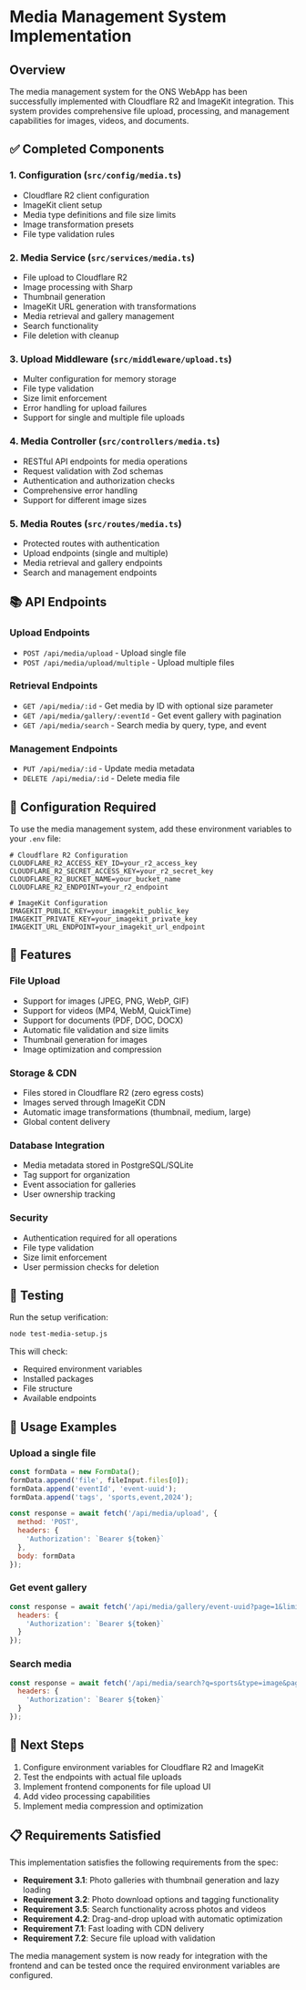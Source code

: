 # Media Management System Implementation

## Overview

The media management system for the ONS WebApp has been successfully implemented with Cloudflare R2 and ImageKit integration. This system provides comprehensive file upload, processing, and management capabilities for images, videos, and documents.

## ✅ Completed Components

### 1. Configuration (`src/config/media.ts`)
- Cloudflare R2 client configuration
- ImageKit client setup
- Media type definitions and file size limits
- Image transformation presets
- File type validation rules

### 2. Media Service (`src/services/media.ts`)
- File upload to Cloudflare R2
- Image processing with Sharp
- Thumbnail generation
- ImageKit URL generation with transformations
- Media retrieval and gallery management
- Search functionality
- File deletion with cleanup

### 3. Upload Middleware (`src/middleware/upload.ts`)
- Multer configuration for memory storage
- File type validation
- Size limit enforcement
- Error handling for upload failures
- Support for single and multiple file uploads

### 4. Media Controller (`src/controllers/media.ts`)
- RESTful API endpoints for media operations
- Request validation with Zod schemas
- Authentication and authorization checks
- Comprehensive error handling
- Support for different image sizes

### 5. Media Routes (`src/routes/media.ts`)
- Protected routes with authentication
- Upload endpoints (single and multiple)
- Media retrieval and gallery endpoints
- Search and management endpoints

## 📚 API Endpoints

### Upload Endpoints
- `POST /api/media/upload` - Upload single file
- `POST /api/media/upload/multiple` - Upload multiple files

### Retrieval Endpoints
- `GET /api/media/:id` - Get media by ID with optional size parameter
- `GET /api/media/gallery/:eventId` - Get event gallery with pagination
- `GET /api/media/search` - Search media by query, type, and event

### Management Endpoints
- `PUT /api/media/:id` - Update media metadata
- `DELETE /api/media/:id` - Delete media file

## 🔧 Configuration Required

To use the media management system, add these environment variables to your `.env` file:

```env
# Cloudflare R2 Configuration
CLOUDFLARE_R2_ACCESS_KEY_ID=your_r2_access_key
CLOUDFLARE_R2_SECRET_ACCESS_KEY=your_r2_secret_key
CLOUDFLARE_R2_BUCKET_NAME=your_bucket_name
CLOUDFLARE_R2_ENDPOINT=your_r2_endpoint

# ImageKit Configuration
IMAGEKIT_PUBLIC_KEY=your_imagekit_public_key
IMAGEKIT_PRIVATE_KEY=your_imagekit_private_key
IMAGEKIT_URL_ENDPOINT=your_imagekit_url_endpoint
```

## 🚀 Features

### File Upload
- Support for images (JPEG, PNG, WebP, GIF)
- Support for videos (MP4, WebM, QuickTime)
- Support for documents (PDF, DOC, DOCX)
- Automatic file validation and size limits
- Thumbnail generation for images
- Image optimization and compression

### Storage & CDN
- Files stored in Cloudflare R2 (zero egress costs)
- Images served through ImageKit CDN
- Automatic image transformations (thumbnail, medium, large)
- Global content delivery

### Database Integration
- Media metadata stored in PostgreSQL/SQLite
- Tag support for organization
- Event association for galleries
- User ownership tracking

### Security
- Authentication required for all operations
- File type validation
- Size limit enforcement
- User permission checks for deletion

## 🧪 Testing

Run the setup verification:
```bash
node test-media-setup.js
```

This will check:
- Required environment variables
- Installed packages
- File structure
- Available endpoints

## 📝 Usage Examples

### Upload a single file
```javascript
const formData = new FormData();
formData.append('file', fileInput.files[0]);
formData.append('eventId', 'event-uuid');
formData.append('tags', 'sports,event,2024');

const response = await fetch('/api/media/upload', {
  method: 'POST',
  headers: {
    'Authorization': `Bearer ${token}`
  },
  body: formData
});
```

### Get event gallery
```javascript
const response = await fetch('/api/media/gallery/event-uuid?page=1&limit=20', {
  headers: {
    'Authorization': `Bearer ${token}`
  }
});
```

### Search media
```javascript
const response = await fetch('/api/media/search?q=sports&type=image&page=1', {
  headers: {
    'Authorization': `Bearer ${token}`
  }
});
```

## 🔄 Next Steps

1. Configure environment variables for Cloudflare R2 and ImageKit
2. Test the endpoints with actual file uploads
3. Implement frontend components for file upload UI
4. Add video processing capabilities
5. Implement media compression and optimization

## 📋 Requirements Satisfied

This implementation satisfies the following requirements from the spec:

- **Requirement 3.1**: Photo galleries with thumbnail generation and lazy loading
- **Requirement 3.2**: Photo download options and tagging functionality  
- **Requirement 3.5**: Search functionality across photos and videos
- **Requirement 4.2**: Drag-and-drop upload with automatic optimization
- **Requirement 7.1**: Fast loading with CDN delivery
- **Requirement 7.2**: Secure file upload with validation

The media management system is now ready for integration with the frontend and can be tested once the required environment variables are configured.
